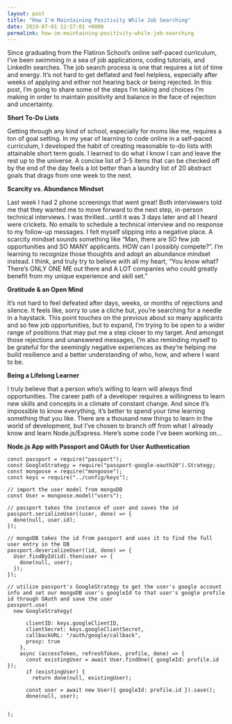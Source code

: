 ```yaml
---
layout: post
title: "How I'm Maintaining Positivity While Job Searching"
date: 2019-07-01 12:57:01 +0000
permalink: how-im-maintaining-positivity-while-job-searching
---
```


Since graduating from the Flatiron School’s online self-paced curriculum, I’ve been swimming in a sea of job applications, coding tutorials, and LinkedIn searches. The job search process is one that requires a lot of time and energy. It’s not hard to get deflated and feel helpless, especially after weeks of applying and either not hearing back or being rejected. In this post, I’m going to share some of the steps I’m taking and choices I’m making in order to maintain positivity and balance in the face of rejection and uncertainty.

<strong>Short To-Do Lists</strong>

Getting through any kind of school, especially for moms like me, requires a ton of goal setting. In my year of learning to code online in a self-paced curriculum, I developed the habit of creating reasonable to-do lists with attainable short term goals. I learned to do what I know I can and leave the rest up to the universe. A concise list of 3-5 items that can be checked off by the end of the day feels a lot better than a laundry list of 20 abstract goals that drags from one week to the next.

<strong>Scarcity vs. Abundance Mindset</strong>

Last week I had 2 phone screenings that went great! Both interviewers told me that they wanted me to move forward to the next step, in-person technical interviews. I was thrilled...until it was 3 days later and all I heard were crickets. No emails to schedule a technical interview and no response to my follow-up messages. I felt myself slipping into a negative place. A scarcity mindset sounds something like “Man, there are SO few job opportunities and SO MANY applicants. HOW can I possibly compete?”. I’m learning to recognize those thoughts and adopt an abundance mindset instead. I think, and truly try to believe with all my heart, “You know what? There’s ONLY ONE ME out there and A LOT companies who could greatly benefit from my unique experience and skill set.”

<strong>Gratitude & an Open Mind</strong>

It’s not hard to feel defeated after days, weeks, or months of rejections and silence. It feels like, sorry to use a cliche but, you’re searching for a needle in a haystack. This point touches on the previous about so many applicants and so few job opportunities, but to expand, I’m trying to be open to a wider range of positions that may put me a step closer to my target. And amongst those rejections and unanswered messages, I’m also reminding myself to be grateful for the seemingly negative experiences as they’re helping me build resilience and a better understanding of who, how, and where I want to be.

<strong>Being a Lifelong Learner</strong>

I truly believe that a person who’s willing to learn will always find opportunities. The career path of a developer requires a willingness to learn new skills and concepts in a climate of constant change. And since it’s impossible to know everything, it’s better to spend your time learning something that you like. There are a thousand new things to learn in the world of development, but I’ve chosen to branch off from what I already know and learn Node.js/Express. Here’s some code I’ve been working on…

<strong>Node.js App with Passport and OAuth for User Authentication</strong>

```
const passport = require("passport");
const GoogleStrategy = require("passport-google-oauth20").Strategy;
const mongoose = require("mongoose");
const keys = require("../config/keys");

// import the user model from mongoDB
const User = mongoose.model("users");

// passport takes the instance of user and saves the id
passport.serializeUser((user, done) => {
  done(null, user.id);
});

// mongoDB takes the id from passport and uses it to find the full user entry in the DB
passport.deserializeUser((id, done) => {
  User.findById(id).then(user => {
    done(null, user);
  });
});

// utilize passport's GoogleStrategy to get the user's google account info and set our mongoDB user's googleId to that user's google profile id through OAuth and save the user
passport.use(
  new GoogleStrategy(

      clientID: keys.googleClientID,
      clientSecret: keys.googleClientSecret,
      callbackURL: "/auth/google/callback",
      proxy: true
    },
    async (accessToken, refreshToken, profile, done) => {
      const existingUser = await User.findOne({ googleId: profile.id });
      if (existingUser) {
        return done(null, existingUser);

      const user = await new User({ googleId: profile.id }).save();
      done(null, user);


);

```

